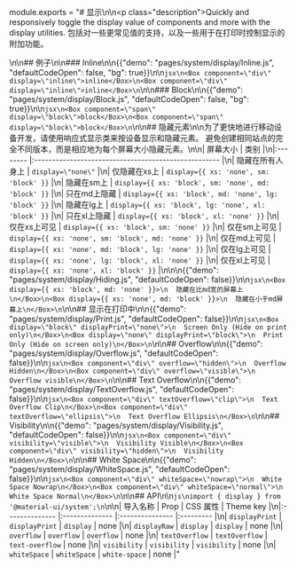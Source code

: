 module.exports = "# 显示\n\n<p class=\"description\">Quickly and responsively toggle the display value of components and more with the display utilities. 包括对一些更常见值的支持，以及一些用于在打印时控制显示的附加功能。</p>\n\n## 例子\n\n### Inline\n\n{{\"demo\": \"pages/system/display/Inline.js\", \"defaultCodeOpen\": false, \"bg\": true}}\n\n```jsx\n<Box component=\"div\" display=\"inline\">inline</Box>\n<Box component=\"div\" display=\"inline\">inline</Box>\n```\n\n### Block\n\n{{\"demo\": \"pages/system/display/Block.js\", \"defaultCodeOpen\": false, \"bg\": true}}\n\n```jsx\n<Box component=\"span\" display=\"block\">block</Box>\n<Box component=\"span\" display=\"block\">block</Box>\n```\n\n## 隐藏元素\n\n为了更快地进行移动设备开发，请使用响应式显示类来按设备显示和隐藏元素。 避免创建相同站点的完全不同版本，而是相应地为每个屏幕大小隐藏元素。\n\n| 屏幕大小     | 类别                                                   |\n|:-------- |:---------------------------------------------------- |\n| 隐藏在所有人身上 | `display=\"none\"`                                     |\n| 仅隐藏在xs上  | `display={{ xs: 'none', sm: 'block' }}`              |\n| 隐藏在sm上   | `display={{ xs: 'block', sm: 'none', md: 'block' }}` |\n| 只在md上隐藏  | `display={{ xs: 'block', md: 'none', lg: 'block' }}` |\n| 隐藏在lg上   | `display={{ xs: 'block', lg: 'none', xl: 'block' }}` |\n| 只在xl上隐藏  | `display={{ xs: 'block', xl: 'none' }}`              |\n| 仅在xs上可见  | `display={{ xs: 'block', sm: 'none' }}`              |\n| 仅在sm上可见  | `display={{ xs: 'none', sm: 'block', md: 'none' }}`  |\n| 仅在md上可见  | `display={{ xs: 'none', md: 'block', lg: 'none' }}`  |\n| 仅在lg上可见  | `display={{ xs: 'none', lg: 'block', xl: 'none' }}`  |\n| 仅在xl上可见  | `display={{ xs: 'none', xl: 'block' }}`              |\n\n\n{{\"demo\": \"pages/system/display/Hiding.js\", \"defaultCodeOpen\": false}}\n\n```jsx\n<Box display={{ xs: 'block', md: 'none' }}>\n  隐藏在比md宽的屏幕上\n</Box>\n<Box display={{ xs: 'none', md: 'block' }}>\n  隐藏在小于md屏幕上\n</Box>\n```\n\n## 显示在打印中\n\n{{\"demo\": \"pages/system/display/Print.js\", \"defaultCodeOpen\": false}}\n\n```jsx\n<Box display=\"block\" displayPrint=\"none\">\n  Screen Only (Hide on print only)\n</Box>\n<Box display=\"none\" displayPrint=\"block\">\n  Print Only (Hide on screen only)\n</Box>\n```\n\n## Overflow\n\n{{\"demo\": \"pages/system/display/Overflow.js\", \"defaultCodeOpen\": false}}\n\n```jsx\n<Box component=\"div\" overflow=\"hidden\">\n  Overflow Hidden\n</Box>\n<Box component=\"div\" overflow=\"visible\">\n  Overflow visible\n</Box>\n```\n\n## Text Overflow\n\n{{\"demo\": \"pages/system/display/TextOverflow.js\", \"defaultCodeOpen\": false}}\n\n```jsx\n<Box component=\"div\" textOverflow=\"clip\">\n  Text Overflow Clip\n</Box>\n<Box component=\"div\" textOverflow=\"ellipsis\">\n  Text Overflow Ellipsis\n</Box>\n```\n\n## Visibility\n\n{{\"demo\": \"pages/system/display/Visibility.js\", \"defaultCodeOpen\": false}}\n\n```jsx\n<Box component=\"div\" visibility=\"visible\">\n  Visibility Visible\n</Box>\n<Box component=\"div\" visibility=\"hidden\">\n  Visibility Hidden\n</Box>\n```\n\n## White Space\n\n{{\"demo\": \"pages/system/display/WhiteSpace.js\", \"defaultCodeOpen\": false}}\n\n```jsx\n<Box component=\"div\" whiteSpace=\"nowrap\">\n  White Space Nowrap\n</Box>\n<Box component=\"div\" whiteSpace=\"normal\">\n  White Space Normal\n</Box>\n```\n\n## API\n\n```js\nimport { display } from '@material-ui/system';\n```\n\n| 导入名称           | Prop           | CSS 属性          | Theme key |\n|:-------------- |:-------------- |:--------------- |:--------- |\n| `displayPrint` | `displayPrint` | `display`       | none      |\n| `displayRaw`   | `display`      | `display`       | none      |\n| `overflow`     | `overflow`     | `overflow`      | none      |\n| `textOverflow` | `textOverflow` | `text-overflow` | none      |\n| `visibility`   | `visibility`   | `visibility`    | none      |\n| `whiteSpace`   | `whiteSpace`   | `white-space`   | none      |"